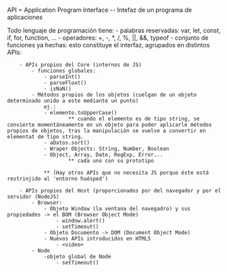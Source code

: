 API = Application Program Interface -- Intefaz de un programa de aplicaciones

Todo lenguaje de programación tiene:
    - palabras reservadas: var, let, const, if, for, function, ...
    - operadores: +, -, *, /, %, ||, &&, typeof
    - conjunto de funciones ya hechas: esto constituye el interfaz, agrupados en distintos APIs:

        - APIs propios del Core (internos de JS)
            - funciones globales: 
                - parseInt()
                - parseFloat()
                - isNaN()
            - Métodos propios de los objetos (cuelgan de un objeto determinado unido a este mediante un punto)
                ej.:
                - elemento.toUpperCase()
                        ** cuando el elemento es de tipo string, se convierte momentáneamente en un objeto para poder aplicarle métodos propios de objetos, tras la manipulación se vuelve a convertir en elementat de tipo string.
                - aDatos.sort()
                - Wraper Objects: String, Number, Boolean
                - Object, Array, Date, RegExp, Error...
                        ** cada uno con su prototipo

                ** (Hay otros APIs que no necesita JS porque éste está restrinjido al 'entorno huésped')

        - APIs propios del Host (proporcionados por del navegador y por el servidor (NodeJS)
            - Browser:
                - Objeto Window (la ventana del navegadro) y sus propiedades -> el BOM (Browser Object Mode)
                    - window.alert()
                    - setTimeout()
                - Objeto Documento -> DOM (Document Object Mode)
                - Nuevos APIs introducidos en HTML5
                    - <video>
            - Node
                -objeto global de Node
                    - setTimeout()
